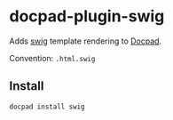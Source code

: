 docpad-plugin-swig
==================

Adds [swig](http://paularmstrong.github.io/swig) template rendering to [Docpad](http://docpad.org/).

Convention:  `.html.swig`

## Install

``` bash
docpad install swig
```

